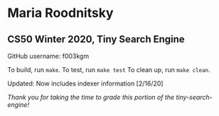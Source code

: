# Maria Roodnitsky
## CS50 Winter 2020, Tiny Search Engine

GitHub username: f003kgm

To build, run `make`.
To test, run `make test`
To clean up, run `make clean`.

Updated: Now includes indexer information [2/16/20]

*Thank you for taking the time to grade this portion of the tiny-search-engine!*
